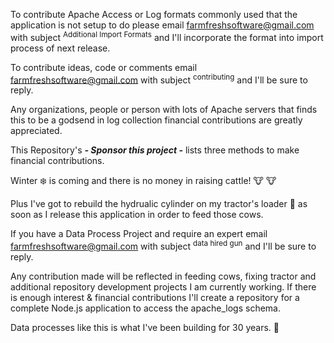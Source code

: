 To contribute Apache Access or Log formats commonly used that the application is not setup to do please email farmfreshsoftware@gmail.com
with subject <sup>Additional Import Formats</sup> and I'll incorporate the format into import process of next release. 

To contribute ideas, code or comments email farmfreshsoftware@gmail.com with subject <sup>contributing</sup> and I'll be sure to reply.

Any organizations, people or person with lots of Apache servers that finds this to be a godsend in log collection financial contributions are greatly appreciated.

This Repository's ***- Sponsor this project -*** lists three methods to make financial contributions.

Winter :snowflake: is coming and there is no money in raising cattle! :cow: :cow:
 
Plus I've got to rebuild the hydrualic cylinder on my tractor's loader :tractor: as soon as I release this application in order to feed those cows.

If you have a Data Process Project and require an expert email farmfreshsoftware@gmail.com with subject <sup>data hired gun</sup> and I'll be sure to reply.

Any contribution made will be reflected in feeding cows, fixing tractor and additional repository development projects I am currently working. 
If there is enough interest & financial contributions I'll create a repository for a complete Node.js application to access the apache_logs schema.

Data processes like this is what I've been building for 30 years. :information_desk_person: